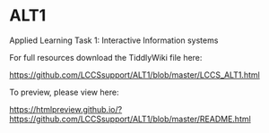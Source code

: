# ALT1
Applied Learning Task 1: Interactive Information systems

For full resources download the TiddlyWiki file here:

https://github.com/LCCSsupport/ALT1/blob/master/LCCS_ALT1.html

To preview, please view here:

https://htmlpreview.github.io/?https://github.com/LCCSsupport/ALT1/blob/master/README.html
